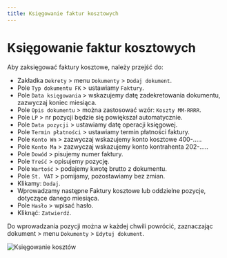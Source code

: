 ```yaml
---
title: Księgowanie faktur kosztowych
---
```


# Księgowanie faktur kosztowych

Aby zaksięgować faktury kosztowe, należy przejść do:

- Zakładka `Dekrety` > menu `Dokumenty` > `Dodaj dokument`.
- Pole `Typ dokumentu FK` > ustawiamy `Faktury`.
- Pole `Data księgowania` > wskazujemy datę zadekretowania dokumentu, zazwyczaj koniec miesiąca.
- Pole `Opis dokumentu` > można zastosować wzór: `Koszty MM-RRRR`. 
- Pole `LP` > nr pozycji będzie się powiększał automatycznie.
- Pole `Data pozycji` > ustawiamy datę operacji księgowej.
- Pole `Termin płatności` > ustawiamy termin płatności faktury.
- Pole `Konto Wn` > zazwyczaj wskazujemy konto kosztowe 400-.....
- Pole `Konto Ma` > zazwyczaj wskazujemy konto kontrahenta 202-.....
- Pole `Dowód` > pisujemy numer faktury.
- Pole `Treść` > opisujemy pozycję.
- Pole `Wartość` > podajemy kwotę brutto z dokumentu.
- Pole `St. VAT` > pomijamy, pozostawiamy bez zmian.
- Klikamy: `Dodaj`.
- Wprowadzamy następne Faktury kosztowe lub oddzielne pozycje, dotyczące danego miesiąca.
- Pole `Hasło` > wpisać hasło.
- Kliknąć: `Zatwierdź`.

Do wprowadzania pozycji można w każdej chwili powrócić, zaznaczając dokument > menu `Dokumenty` > `Edytuj dokument`.

![Księgowanie kosztów](ksiegowaniekosztu.gif)